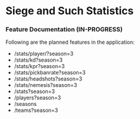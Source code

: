 # Siege and Such Statistics

### Feature Documentation (IN-PROGRESS)
Following are the planned features in the application:

* /stats/player/<playerName>?season=3
* /stats/kd?season=3
* /stats/kpr?season=3
* /stats/pickbanrate?season=3
* /stats/headshots?season=3
* /stats/nemesis?season=3
* /stats?season=3
* /players?season=3
* /seasons
* /teams?season=3

